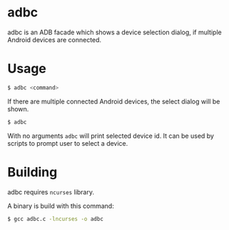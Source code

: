 # adbc

adbc is an ADB facade which shows a device selection dialog, if multiple Android devices are connected.

# Usage

```sh
$ adbc <command>
```

If there are multiple connected Android devices, the select dialog will be shown.

```sh
$ adbc
```

With no arguments `adbc` will print selected device id. It can be used by scripts to prompt user to select a device.

# Building

adbc requires `ncurses` library.

A binary is build with this command:

```sh
$ gcc adbc.c -lncurses -o adbc
```
